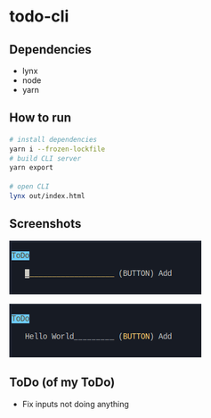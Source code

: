 # todo-cli

## Dependencies

- lynx
- node
- yarn

## How to run 

```bash
# install dependencies
yarn i --frozen-lockfile
# build CLI server
yarn export

# open CLI
lynx out/index.html
```

## Screenshots

![Input Field](InputField.png)

![Add Button](AddButton.png)

## ToDo (of my ToDo)

- Fix inputs not doing anything

